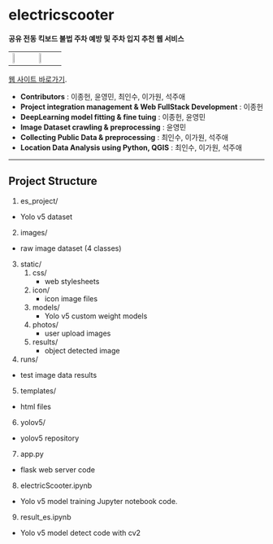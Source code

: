 # electricscooter

**공유 전동 킥보드 불법 주차 예방 및 주차 입지 추천 웹 서비스**

<table>
  <tr>
    <td><img src="https://user-images.githubusercontent.com/70839563/131092082-efd87497-86ca-4adc-a17d-fe35324c8bd9.png" width="30%"/><td>
    <td><img src="https://user-images.githubusercontent.com/70839563/131092097-137abb99-8baf-455c-8b77-eb17768476b5.png" width="30%"/><td>
  </tr>
</table>

[웹 사이트 바로가기](https://1.222.84.186:5550/upload).

- **Contributors** : 이종헌, 윤영민, 최인수, 이가원, 석주애
- **Project integration management & Web FullStack Development** : 이종헌
- **DeepLearning model fitting & fine tuing** : 이종헌, 윤영민
- **Image Dataset crawling & preprocessing** : 윤영민
- **Collecting Public Data & preprocessing** : 최인수, 이가원, 석주애
- **Location Data Analysis using Python, QGIS** : 최인수, 이가원, 석주애
---------------------------------------
## Project Structure
1. es_project/
  - Yolo v5 dataset
2. images/
  - raw image dataset (4 classes)
3. static/
   1. css/
       - web stylesheets
   2. icon/
       - icon image files
   3. models/
       - Yolo v5 custom weight models
   4. photos/
       - user upload images
   5. results/
       - object detected image
4. runs/
 - test image data results
5. templates/
- html files
6. yolov5/
- yolov5 repository
7. app.py
- flask web server code
8. electricScooter.ipynb
- Yolo v5 model training Jupyter notebook code.
9. result_es.ipynb
- Yolo v5 model detect code with cv2






